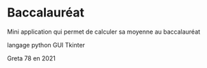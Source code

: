 # Baccalauréat

Mini application qui permet de calculer sa moyenne au baccalauréat

langage python
GUI Tkinter


Greta 78 en 2021

